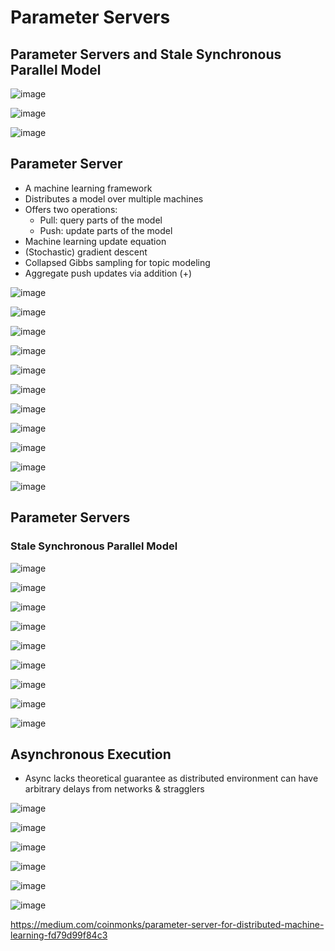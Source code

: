 # Parameter Servers

## Parameter Servers and Stale Synchronous Parallel Model

![image](../../../media/Big-Data_Parameter-Servers-image1.jpg)

![image](../../../media/Big-Data_Parameter-Servers-image2.jpg)

![image](../../../media/Big-Data_Parameter-Servers-image3.jpg)

## Parameter Server

- A machine learning framework
- Distributes a model over multiple machines
- Offers two operations:
    - Pull: query parts of the model
    - Push: update parts of the model
- Machine learning update equation
- (Stochastic) gradient descent
- Collapsed Gibbs sampling for topic modeling
- Aggregate push updates via addition (+)

![image](../../../media/Big-Data_Parameter-Servers-image4.jpg)

![image](../../../media/Big-Data_Parameter-Servers-image5.jpg)

![image](../../../media/Big-Data_Parameter-Servers-image6.jpg)

![image](../../../media/Big-Data_Parameter-Servers-image7.jpg)

![image](../../../media/Big-Data_Parameter-Servers-image8.jpg)

![image](../../../media/Big-Data_Parameter-Servers-image9.jpg)

![image](../../../media/Big-Data_Parameter-Servers-image10.jpg)

![image](../../../media/Big-Data_Parameter-Servers-image11.jpg)

![image](../../../media/Big-Data_Parameter-Servers-image12.jpg)

![image](../../../media/Big-Data_Parameter-Servers-image13.jpg)

![image](../../../media/Big-Data_Parameter-Servers-image14.jpg)

## Parameter Servers

### Stale Synchronous Parallel Model

![image](../../../media/Big-Data_Parameter-Servers-image15.jpg)

![image](../../../media/Big-Data_Parameter-Servers-image16.jpg)

![image](../../../media/Big-Data_Parameter-Servers-image17.jpg)

![image](../../../media/Big-Data_Parameter-Servers-image18.jpg)

![image](../../../media/Big-Data_Parameter-Servers-image19.jpg)

![image](../../../media/Big-Data_Parameter-Servers-image20.jpg)

![image](../../../media/Big-Data_Parameter-Servers-image21.jpg)

![image](../../../media/Big-Data_Parameter-Servers-image22.jpg)

![image](../../../media/Big-Data_Parameter-Servers-image23.jpg)

## Asynchronous Execution

- Async lacks theoretical guarantee as distributed environment can have arbitrary delays from networks & stragglers

![image](../../../media/Big-Data_Parameter-Servers-image24.jpg)

![image](../../../media/Big-Data_Parameter-Servers-image25.jpg)

![image](../../../media/Big-Data_Parameter-Servers-image26.jpg)

![image](../../../media/Big-Data_Parameter-Servers-image27.jpg)

![image](../../../media/Big-Data_Parameter-Servers-image28.jpg)

![image](../../../media/Big-Data_Parameter-Servers-image29.jpg)

https://medium.com/coinmonks/parameter-server-for-distributed-machine-learning-fd79d99f84c3
